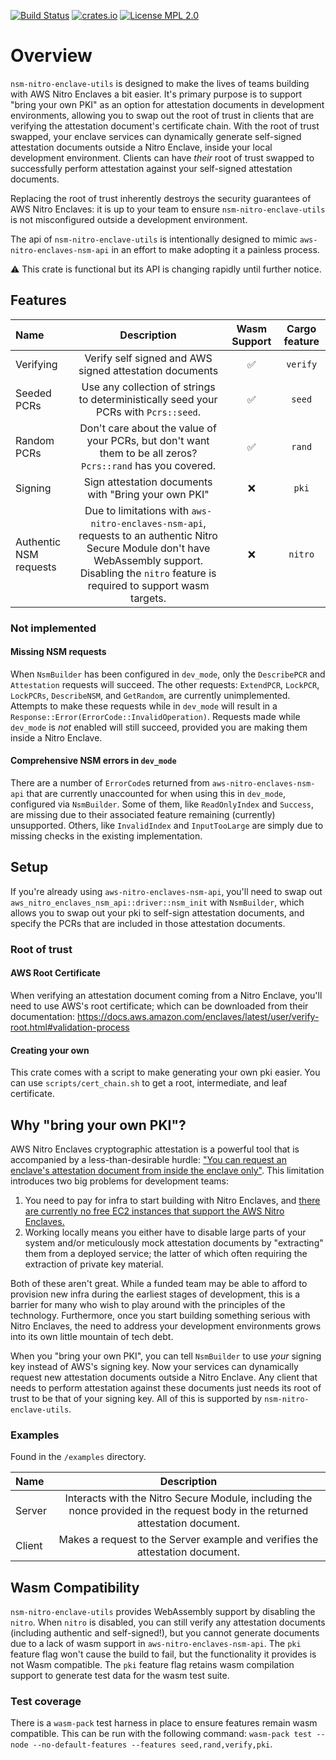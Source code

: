   <p>
    <a href="https://github.com/tannaurus/nsm-nitro-enclave-utils/blob/main/.github/workflows/rust.yml"><img alt="Build Status" src="https://github.com/tannaurus/nsm-nitro-enclave-utils/actions/workflows/rust.yml/badge.svg?branch=main"/></a>
    <a href="https://crates.io/crates/nsm-nitro-enclave-utils"><img alt="crates.io" src="https://img.shields.io/crates/v/nsm-nitro-enclave-utils"/></a>
    <a href="https://opensource.org/licenses/MPL-2.0"><img alt="License MPL 2.0" src="https://img.shields.io/badge/License-MPL_2.0-brightgreen.svg"/></a>
  </p>

# Overview
`nsm-nitro-enclave-utils` is designed to make the lives of teams building with AWS Nitro Enclaves a bit easier.
It's primary purpose is to support "bring your own PKI" as an option for attestation documents in development environments, allowing you to swap out the root of trust in clients that are verifying the attestation document's certificate chain.
With the root of trust swapped, your enclave services can dynamically generate self-signed attestation documents outside a Nitro Enclave, inside your local development environment. Clients can have _their_ root of trust swapped to successfully perform attestation against your self-signed attestation documents.

Replacing the root of trust inherently destroys the security guarantees of AWS Nitro Enclaves: it is up to your team to ensure `nsm-nitro-enclave-utils` is not misconfigured outside a development environment.

The api of `nsm-nitro-enclave-utils` is intentionally designed to mimic `aws-nitro-enclaves-nsm-api` in an effort to make adopting it a painless process.

⚠️ This crate is functional but its API is changing rapidly until further notice.

## Features

| Name                   |                                                                                              Description                                                                                              | Wasm Support | Cargo feature |
|:-----------------------|:-----------------------------------------------------------------------------------------------------------------------------------------------------------------------------------------------------:|:------------:|:-------------:|
| Verifying              |                                                                        Verify self signed and AWS signed attestation documents                                                                        |      ✅       |   `verify`    |
| Seeded PCRs            |                                                         Use any collection of strings to deterministically seed your PCRs with `Pcrs::seed`.                                                          |      ✅       |    `seed`     |
| Random PCRs            |                                              Don't care about the value of your PCRs, but don't want them to be all zeros? `Pcrs::rand` has you covered.                                              |      ✅       |    `rand`     |
| Signing                |                                                                         Sign attestation documents with "Bring your own PKI"                                                                          |      ❌       |     `pki`     |
| Authentic NSM requests | Due to limitations with `aws-nitro-enclaves-nsm-api`, requests to an authentic Nitro Secure Module don't have WebAssembly support. Disabling the `nitro` feature is required to support wasm targets. |      ❌       |    `nitro`    |


### Not implemented

#### Missing NSM requests
When `NsmBuilder` has been configured in `dev_mode`, only the `DescribePCR` and `Attestation` requests will succeed. The other requests: `ExtendPCR`, `LockPCR`, `LockPCRs`, `DescribeNSM`, and `GetRandom`, are currently unimplemented. Attempts to make these requests while in `dev_mode` will result in a `Response::Error(ErrorCode::InvalidOperation)`. Requests made while `dev_mode` is _not_ enabled will still succeed, provided you are making them inside a Nitro Enclave.

#### Comprehensive NSM errors in `dev_mode`
There are a number of `ErrorCode`s returned from `aws-nitro-enclaves-nsm-api` that are currently unaccounted for when using this in `dev_mode`, configured via `NsmBuilder`. Some of them, like `ReadOnlyIndex` and `Success`, are missing due to their associated feature remaining (currently) unsupported. Others, like `InvalidIndex` and `InputTooLarge` are simply due to missing checks in the existing implementation.

## Setup
If you're already using `aws-nitro-enclaves-nsm-api`, you'll need to swap out `aws_nitro_enclaves_nsm_api::driver::nsm_init` with `NsmBuilder`, which allows you to swap out your pki to self-sign attestation documents, and specify the PCRs that are included in those attestation documents.

### Root of trust

#### AWS Root Certificate
When verifying an attestation document coming from a Nitro Enclave, you'll need to use AWS's root certificate; which can be downloaded from their documentation: https://docs.aws.amazon.com/enclaves/latest/user/verify-root.html#validation-process

#### Creating your own
This crate comes with a script to make generating your own pki easier. You can use `scripts/cert_chain.sh` to get a root, intermediate, and leaf certificate.

## Why "bring your own PKI"?
AWS Nitro Enclaves cryptographic attestation is a powerful tool that is accompanied by a less-than-desirable hurdle: ["You can request an enclave's attestation document from inside the enclave only"](https://docs.aws.amazon.com/enclaves/latest/user/set-up-attestation.html). This limitation introduces two big problems for development teams:
1. You need to pay for infra to start building with Nitro Enclaves, and [there are currently no free EC2 instances that support the AWS Nitro Enclaves.](https://docs.aws.amazon.com/ec2/latest/instancetypes/ec2-nitro-instances.html)
2. Working locally means you either have to disable large parts of your system and/or meticulously mock attestation documents by "extracting" them from a deployed service; the latter of which often requiring the extraction of private key material.

Both of these aren't great. While a funded team may be able to afford to provision new infra during the earliest stages of development, this is a barrier for many who wish to play around with the principles of the technology. Furthermore, once you start building something serious with Nitro Enclaves, the need to address your development environments grows into its own little mountain of tech debt.

When you "bring your own PKI", you can tell `NsmBuilder` to use _your_ signing key instead of AWS's signing key. Now your services can dynamically request new attestation documents outside a Nitro Enclave. Any client that needs to perform attestation against these documents just needs its root of trust to be that of your signing key. All of this is supported by `nsm-nitro-enclave-utils`.

### Examples

Found in the `/examples` directory.

| Name   |                                                          Description                                                           |
|:-------|:------------------------------------------------------------------------------------------------------------------------------:|
| Server | Interacts with the Nitro Secure Module, including the nonce provided in the request body in the returned attestation document. |
| Client |                          Makes a request to the Server example and verifies the attestation document.                          |


## Wasm Compatibility

`nsm-nitro-enclave-utils` provides WebAssembly support by disabling the `nitro`. When `nitro` is disabled, you can still verify any attestation documents (including authentic and self-signed!), but you cannot generate documents due to a lack of wasm support in `aws-nitro-enclaves-nsm-api`.
The `pki` feature flag won't cause the build to fail, but the functionality it provides is not Wasm compatible. The `pki` feature flag retains wasm compilation support to generate test data for the wasm test suite.

### Test coverage

There is a `wasm-pack` test harness in place to ensure features remain wasm compatible. This can be run with the following command: `wasm-pack test --node --no-default-features --features seed,rand,verify,pki`.
